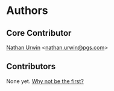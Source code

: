 # Authors

## Core Contributor

[Nathan Urwin](https://github.com/NathanUrwin) &lt;nathan.urwin@pgs.com&gt;

## Contributors

None yet. [Why not be the first?](CONTRIBUTING.md)
